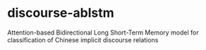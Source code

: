 # discourse-ablstm
Attention-based Bidirectional Long Short-Term Memory model for classification of Chinese implicit discourse relations
